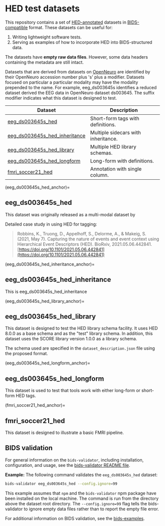 # HED test datasets

This repository contains a set of
[HED-annotated](https://hed-specification.readthedocs.io/en/latest/index.html)
datasets in [BIDS-compatible](https://bids.neuroimaging.io/) format.
These datasets can be useful for:

1. Writing lightweight software tests.
1. Serving as examples of how to incorporate HED into BIDS-structured data.

The datasets have **empty raw data files**.
However, some data headers containing the metadata are still intact.

Datasets that are derived from datasets on [OpenNeuro](https://openneuro.org)
are identified by their OpenNeuro accession number plus 's' plus a modifier.
Datasets focused on particular a particular modality may have the modality
prepended to the name.
For example, eeg_ds003645s identifies a reduced dataset derived the EEG data
in OpenNeuro dataset ds003645.
The suffix modifier indicates what this dataset is designed to test.

| Dataset | Description |
| ----------------- | ------------|
| [eeg_ds003645s_hed](eeg_ds003645s_hed_anchor)| Short-form tags with definitions. |
| [eeg_ds003645s_hed_inheritance](eeg_ds003645s_hed_inheritance_anchor) | Multiple sidecars with inheritance. |
| [eeg_ds003645s_hed_library](eeg_ds003645s_hed_library_anchor) | Multiple HED library schemas. |
| [eeg_ds003645s_hed_longform](eeg_ds003645s_hed_longform_anchor) | Long-form with definitions. |
| [fmri_soccer21_hed](fmri_soccer21_hed_anchor) | Annotation with single column. |

(eeg_ds003645s_hed_anchor)=
## eeg_ds003645s_hed

This dataset was originally released as a multi-modal dataset by 

Detailed case study in using HED for tagging:

> Robbins, K., Truong, D., Appelhoff, S., Delorme, A., & Makeig, S. (2021, May 7). 
> Capturing the nature of events and event context using Hierarchical Event Descriptors (HED). 
> BioRxiv, 2021.05.06.442841. 
> [https://doi.org/10.1101/2021.05.06.442841](https://doi.org/10.1101/2021.05.06.442841)

(eeg_ds003645s_hed_inheritance_anchor)=
## eeg_ds003645s_hed_inheritance

This is eeg_ds003645s_hed_inheritance 

(eeg_ds003645s_hed_library_anchor)=
## eeg_ds003645s_hed_library

This dataset is designed to test the HED library schema facility.
It uses HED 8.0.0 as a base schema and as the "test" library schema.
In addition, this dataset uses the SCORE library version 1.0.0 as a library schema.

The schema used are specified in the `dataset_description.json` file using the 
proposed format.

(eeg_ds003645s_hed_longform_anchor)=
## eeg_ds003645s_hed_longform
This dataset is used to test that tools work with either long-form or short-form HED tags.

(fmri_soccer21_hed_anchor)=
## fmri_soccer21_hed
This dataset is designed to illustrate a basic FMRI pipeline.


## BIDS validation

For general information on the `bids-validator`, including installation, configuration, and usage,
see the [bids-validator README file](https://github.com/bids-standard/bids-validator#quickstart).

**Example:** The following command validates the  `eeg_ds003645s_hed` dataset:

```sh
bids-validator eeg_ds003645s_hed --config.ignore=99
```

This example assumes that `npm` and the `bids-validator` npm package
have been installed on the local machine.
The command is run from the directory above the dataset root directory.
The `--config.ignore=99` flag tells the bids-validator to ignore empty data files
rather than to report the empty file error.

For additional information on BIDS validation,
see the [bids-examples](https://github.com/bids-standard/bids-examples#readme).
